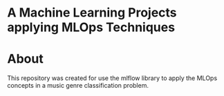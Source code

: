 # A Machine Learning Projects applying MLOps Techniques

# About

This repository was created  for use the mlflow library to apply the MLOps concepts in a music genre classification problem.
